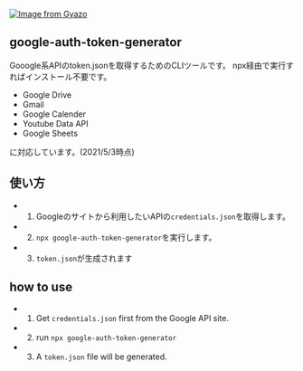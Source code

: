 
[![Image from Gyazo](https://i.gyazo.com/92b73b1253594a5c39761079492cb9da.gif)](https://gyazo.com/92b73b1253594a5c39761079492cb9da)

## google-auth-token-generator

Gooogle系APIのtoken.jsonを取得するためのCLIツールです。
npx経由で実行すればインストール不要です。

* Google Drive
* Gmail
* Google Calender
* Youtube Data API
* Google Sheets

に対応しています。(2021/5/3時点)

## 使い方

* 1. Googleのサイトから利用したいAPIの`credentials.json`を取得します。
* 2. `npx google-auth-token-generator`を実行します。
* 3. `token.json`が生成されます

## how to use

* 1. Get `credentials.json` first from the Google API site.
* 2. run `npx google-auth-token-generator`
* 3. A `token.json` file will be generated.

